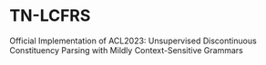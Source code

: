 # TN-LCFRS
Official Implementation of ACL2023:  Unsupervised Discontinuous Constituency Parsing with Mildly Context-Sensitive Grammars
